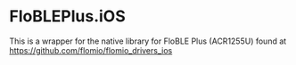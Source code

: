 # FloBLEPlus.iOS
This is a wrapper for the native library for FloBLE Plus (ACR1255U) found at https://github.com/flomio/flomio_drivers_ios